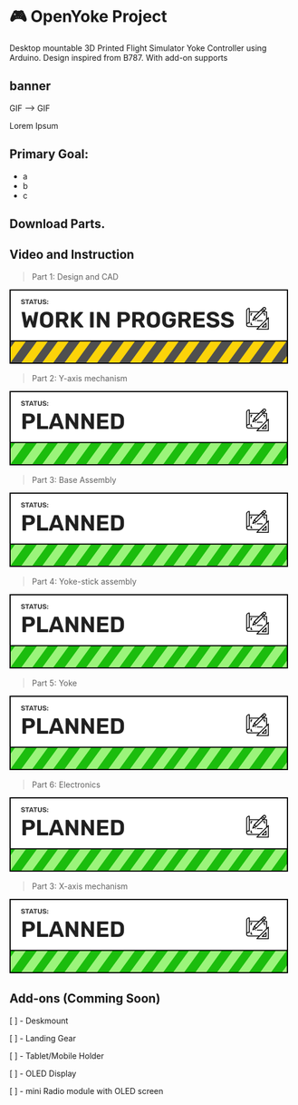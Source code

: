 # 🎮 OpenYoke Project
Desktop mountable 3D Printed Flight Simulator Yoke Controller using Arduino.
Design inspired from B787.
With add-on supports

## banner
GIF --> GIF


Lorem Ipsum


## Primary Goal:
- a
- b
- c

## Download Parts.

## Video and Instruction

> Part 1: Design and CAD

![WIP](https://github.com/MSM74588/OpenYoke/blob/main/OpenYoke-icons/WIP-Badge.png?raw=true)

> Part 2: Y-axis mechanism

![WIP](https://github.com/MSM74588/OpenYoke/blob/main/OpenYoke-icons/Planned-Badge.png?raw=true)

> Part 3: Base Assembly 

![WIP](https://github.com/MSM74588/OpenYoke/blob/main/OpenYoke-icons/Planned-Badge.png?raw=true)

> Part 4: Yoke-stick assembly

![WIP](https://github.com/MSM74588/OpenYoke/blob/main/OpenYoke-icons/Planned-Badge.png?raw=true)

> Part 5: Yoke

![WIP](https://github.com/MSM74588/OpenYoke/blob/main/OpenYoke-icons/Planned-Badge.png?raw=true)

> Part 6: Electronics

![WIP](https://github.com/MSM74588/OpenYoke/blob/main/OpenYoke-icons/Planned-Badge.png?raw=true)

> Part 3: X-axis mechanism

![WIP](https://github.com/MSM74588/OpenYoke/blob/main/OpenYoke-icons/Planned-Badge.png?raw=true)

## Add-ons (Comming Soon)

[ ] - Deskmount

[ ] - Landing Gear

[ ] - Tablet/Mobile Holder

[ ] - OLED Display

[ ] - mini Radio module with OLED screen
